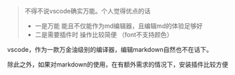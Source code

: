 > 不得不说vscode确实万能。个人觉得优点的话 
>
> - 一是万能 能且不仅能作为md编辑器，且编辑md的体验足够好 
> - 二是需要插件时 操作比较简便 （font不支持颜色）

vscode，作为一款万金油级别的编译器，编辑markdown自然也不在话下。



除此之外，如果对markdown的使用，在有额外需求的情况下，安装插件比较方便
